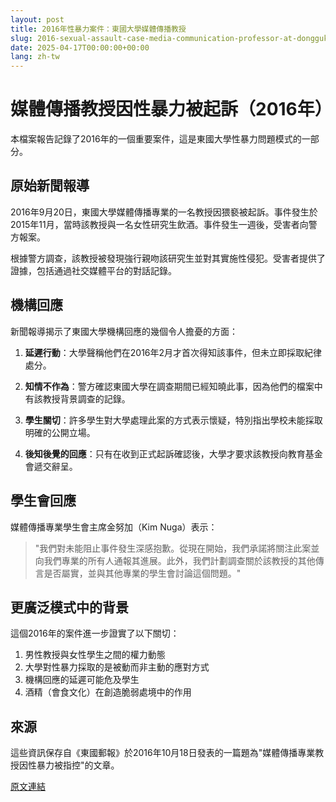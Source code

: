 ```yaml
---
layout: post
title: 2016年性暴力案件：東國大學媒體傳播教授
slug: 2016-sexual-assault-case-media-communication-professor-at-dongguk-university-zh-tw
date: 2025-04-17T00:00:00+00:00
lang: zh-tw
---
```


# 媒體傳播教授因性暴力被起訴（2016年）

本檔案報告記錄了2016年的一個重要案件，這是東國大學性暴力問題模式的一部分。

## 原始新聞報導

2016年9月20日，東國大學媒體傳播專業的一名教授因猥褻被起訴。事件發生於2015年11月，當時該教授與一名女性研究生飲酒。事件發生一週後，受害者向警方報案。

根據警方調查，該教授被發現強行親吻該研究生並對其實施性侵犯。受害者提供了證據，包括通過社交媒體平台的對話記錄。

## 機構回應

新聞報導揭示了東國大學機構回應的幾個令人擔憂的方面：

1. **延遲行動**：大學聲稱他們在2016年2月才首次得知該事件，但未立即採取紀律處分。

2. **知情不作為**：警方確認東國大學在調查期間已經知曉此事，因為他們的檔案中有該教授背景調查的記錄。

3. **學生關切**：許多學生對大學處理此案的方式表示懷疑，特別指出學校未能採取明確的公開立場。

4. **後知後覺的回應**：只有在收到正式起訴確認後，大學才要求該教授向教育基金會遞交辭呈。

## 學生會回應

媒體傳播專業學生會主席金努加（Kim Nuga）表示：

> "我們對未能阻止事件發生深感抱歉。從現在開始，我們承諾將關注此案並向我們專業的所有人通報其進展。此外，我們計劃調查關於該教授的其他傳言是否屬實，並與其他專業的學生會討論這個問題。"

## 更廣泛模式中的背景

這個2016年的案件進一步證實了以下關切：

1. 男性教授與女性學生之間的權力動態
2. 大學對性暴力採取的是被動而非主動的應對方式
3. 機構回應的延遲可能危及學生
4. 酒精（會食文化）在創造脆弱處境中的作用

## 來源

這些資訊保存自《東國郵報》於2016年10月18日發表的一篇題為"媒體傳播專業教授因性暴力被指控"的文章。

[原文連結](https://www.donggukmedia.com/news/articleView.html?idxno=51830) 